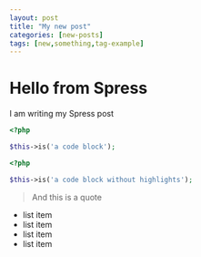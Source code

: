 ```yaml
---
layout: post
title: "My new post"
categories: [new-posts]
tags: [new,something,tag-example]
---
```


# Hello from Spress

I am writing my Spress post

```php
<?php

$this->is('a code block');
```

```php
<?php

$this->is('a code block without highlights');
```

> And this is a quote

- list item
- list item
- list item
- list item
